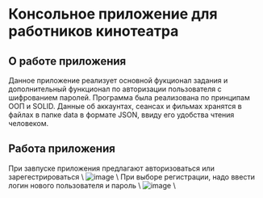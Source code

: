 # Консольное приложение для работников кинотеатра
## О работе приложения
Данное приложение реализует основной фукционал задания и дополнительный функционал по авторизации пользователя с шифрованием паролей. Программа была реализована по принципам ООП и SOLID. Данные об аккаунтах, сеансах и фильмах хранятся в файлах в папке data в формате JSON, ввиду его удобства чтения человеком.
## Работа приложения
При завпуске приложения предлагают авторизоваться или зарегестрироваться \\
![image](https://github.com/vladimirch-afk/SoftwareDesign_HW_1/assets/93833696/6f4b2d2d-9c31-41d2-b988-8afc567a6ae7) \\
При выборе регистрации, надо ввести логин нового пользователя и пароль \\
![image](https://github.com/vladimirch-afk/SoftwareDesign_HW_1/assets/93833696/e30d217d-e36a-4e43-a057-12fe1e374577) \\



